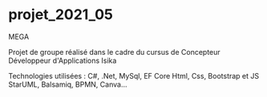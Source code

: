 # projet_2021_05
MEGA

Projet de groupe réalisé dans le cadre du cursus de Concepteur Développeur d'Applications Isika

Technologies utilisées : 
C#, .Net, MySql, EF Core
Html, Css, Bootstrap et JS
StarUML, Balsamiq, BPMN, Canva...


